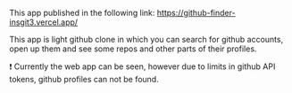 This app published in the following link:
https://github-finder-insgit3.vercel.app/

This app is light github clone in which you can search for github accounts, open up them and see some repos and other parts of their profiles.

❗️ Currently the web app can be seen, however due to limits in github API tokens, github profiles can not be found.
